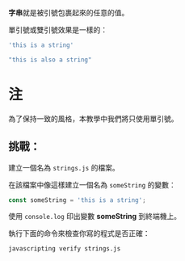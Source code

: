 **字串**就是被引號包裹起來的任意的值。

單引號或雙引號效果是一樣的：

```js
'this is a string'

"this is also a string"
```
# 注

為了保持一致的風格，本教學中我們將只使用單引號。

## 挑戰：

建立一個名為 `strings.js` 的檔案。

在該檔案中像這樣建立一個名為 `someString` 的變數：

```js
const someString = 'this is a string';
```

使用 `console.log` 印出變數 **someString** 到終端機上。

執行下面的命令來檢查你寫的程式是否正確：

`javascripting verify strings.js`
